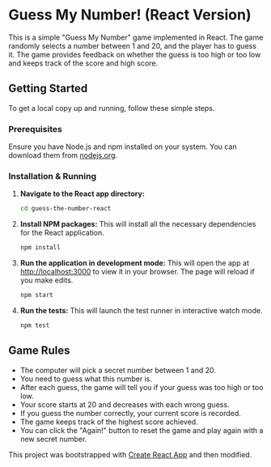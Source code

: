 # Guess My Number! (React Version)

This is a simple "Guess My Number" game implemented in React. The game randomly selects a number between 1 and 20, and the player has to guess it. The game provides feedback on whether the guess is too high or too low and keeps track of the score and high score.

## Getting Started

To get a local copy up and running, follow these simple steps.

### Prerequisites

Ensure you have Node.js and npm installed on your system. You can download them from [nodejs.org](https://nodejs.org/).

### Installation & Running

1.  **Navigate to the React app directory:**
    ```bash
    cd guess-the-number-react
    ```

2.  **Install NPM packages:**
    This will install all the necessary dependencies for the React application.
    ```bash
    npm install
    ```

3.  **Run the application in development mode:**
    This will open the app at [http://localhost:3000](http://localhost:3000) to view it in your browser. The page will reload if you make edits.
    ```bash
    npm start
    ```

4.  **Run the tests:**
    This will launch the test runner in interactive watch mode.
    ```bash
    npm test
    ```

## Game Rules

- The computer will pick a secret number between 1 and 20.
- You need to guess what this number is.
- After each guess, the game will tell you if your guess was too high or too low.
- Your score starts at 20 and decreases with each wrong guess.
- If you guess the number correctly, your current score is recorded.
- The game keeps track of the highest score achieved.
- You can click the "Again!" button to reset the game and play again with a new secret number.

This project was bootstrapped with [Create React App](https://github.com/facebook/create-react-app) and then modified.

